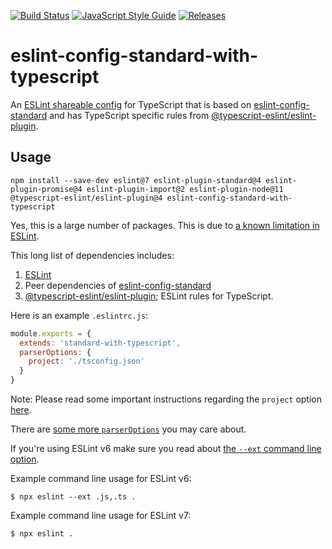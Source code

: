 [![Build Status](https://travis-ci.org/standard/eslint-config-standard-with-typescript.svg?branch=master)](https://travis-ci.org/standard/eslint-config-standard-with-typescript)
[![JavaScript Style Guide](https://img.shields.io/badge/code_style-standard-brightgreen.svg)](https://standardjs.com)
[![Releases](https://coderelease.io/badge/standard/eslint-config-standard-with-typescript)](https://coderelease.io/github/repository/standard/eslint-config-standard-with-typescript)

# eslint-config-standard-with-typescript

An [ESLint shareable config](https://eslint.org/docs/developer-guide/shareable-configs) for TypeScript that is based on [eslint-config-standard](https://github.com/standard/eslint-config-standard) and has TypeScript specific rules from [@typescript-eslint/eslint-plugin](https://www.npmjs.com/package/@typescript-eslint/eslint-plugin).

## Usage

```
npm install --save-dev eslint@7 eslint-plugin-standard@4 eslint-plugin-promise@4 eslint-plugin-import@2 eslint-plugin-node@11 @typescript-eslint/eslint-plugin@4 eslint-config-standard-with-typescript
```

Yes, this is a large number of packages. This is due to [a known limitation in ESLint](https://github.com/eslint/eslint/issues/3458).

This long list of dependencies includes:

1. [ESLint](https://github.com/eslint/eslint)
1. Peer dependencies of [eslint-config-standard](https://github.com/standard/eslint-config-standard)
1. [@typescript-eslint/eslint-plugin](https://www.npmjs.com/package/@typescript-eslint/eslint-plugin); ESLint rules for TypeScript.

Here is an example `.eslintrc.js`:

```js
module.exports = {
  extends: 'standard-with-typescript',
  parserOptions: {
    project: './tsconfig.json'
  }
}
```

Note: Please read some important instructions regarding the `project` option [here](https://github.com/typescript-eslint/typescript-eslint/blob/master/packages/parser/README.md#configuration).

There are [some more `parserOptions`](https://github.com/typescript-eslint/typescript-eslint/blob/master/packages/parser/README.md#configuration) you may care about.

If you're using ESLint v6 make sure you read about [the `--ext` command line option](https://eslint.org/docs/user-guide/command-line-interface#ext).

Example command line usage for ESLint v6:

```
$ npx eslint --ext .js,.ts .
```

Example command line usage for ESLint v7:

```
$ npx eslint .
```
